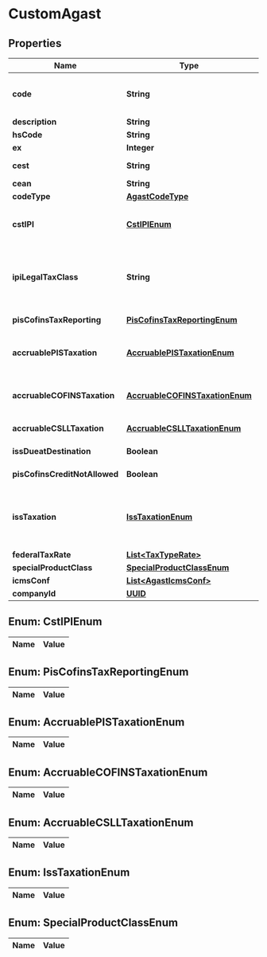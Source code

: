 
# CustomAgast

## Properties
Name | Type | Description | Notes
------------ | ------------- | ------------- | -------------
**code** | **String** | Agast Code. AGAST (Avalara Goods and Services Types) are preset products with default tax definitions available to be used as provided or copied to create an specific comapany item. | 
**description** | **String** | Agast Description |  [optional]
**hsCode** | **String** | harmonized code, NCM or LC 116 |  [optional]
**ex** | **Integer** | hsCode Exception for IPI tax |  [optional]
**cest** | **String** | tax substitution code - Codigo especificador da Substuicao Tributaria |  [optional]
**cean** | **String** | GTIN NUMBER |  [optional]
**codeType** | [**AgastCodeType**](AgastCodeType.md) |  |  [optional]
**cstIPI** | [**CstIPIEnum**](#CstIPIEnum) | Inform if this process is subject to IPI taxation on output process - &#39;50&#39; # Saída Tributada - &#39;51&#39; # Saída Tributável com Alíquota Zero - &#39;52&#39; # Saída Isenta - &#39;53&#39; # Saída Não-Tributada - &#39;54&#39; # Saída Imune  |  [optional]
**ipiLegalTaxClass** | **String** | Legal tax classificação for IPI (enquadramento tributário) When the process has CST IPI 52 or 54, it is mandatory to inform a Reason Code, see Anexo XIV - Código de Enquadramento Legal do IPI from  http://www.nfe.fazenda.gov.br/portal/exibirArquivo.aspx?conteudo&#x3D;mCnJajU4BKU&#x3D;  |  [optional]
**pisCofinsTaxReporting** | [**PisCofinsTaxReportingEnum**](#PisCofinsTaxReportingEnum) | when the company is Real Profit inform if this item is cumulative or no cumulative by default |  [optional]
**accruablePISTaxation** | [**AccruablePISTaxationEnum**](#AccruablePISTaxationEnum) | Inform if this item by nature is subject to PIS taxation or exempt - &#39;T&#39; # TAXABLE - &#39;Z&#39; # TAXABLE WITH RATE&#x3D;0.00 - &#39;E&#39; # EXEMPT - &#39;H&#39; # SUSPENDED - &#39;N&#39; # NO TAXABLE  |  [optional]
**accruableCOFINSTaxation** | [**AccruableCOFINSTaxationEnum**](#AccruableCOFINSTaxationEnum) | Inform if this item by nature is subject to COFINS taxation or exempt - &#39;T&#39; # TAXABLE - &#39;Z&#39; # TAXABLE WITH RATE&#x3D;0.00 - &#39;E&#39; # EXEMPT - &#39;H&#39; # SUSPENDED - &#39;N&#39; # NO TAXABLE  |  [optional]
**accruableCSLLTaxation** | [**AccruableCSLLTaxationEnum**](#AccruableCSLLTaxationEnum) | Inform if this item by nature is subject to CSLL taxation or exempt - &#39;T&#39; # TAXABLE - &#39;E&#39; # EXEMPT  |  [optional]
**issDueatDestination** | **Boolean** | for service items with City Jurisdiction, inform where the ISS tax is due |  [optional]
**pisCofinsCreditNotAllowed** | **Boolean** | on Real Profit Purchase transaction, inform if this item allows tax credits when it is non-cumulative |  [optional]
**issTaxation** | [**IssTaxationEnum**](#IssTaxationEnum) | - &#39;T&#39; # TAXABLE - TRIBUTÁVEL INCLUSIVE PARA EXPORTAÇÃO&#39; - &#39;E&#39; # TAXABLE WITH EXEMPTION FOR EXPORTS - ISENTO PARA SERVIÇOS PRESTADOS AO EXTERIOR (DEFAULT) - &#39;F&#39; # EXEMPT - &#39;A&#39; # SUSPENDED FOR ADMINISTRATIVE REASON - &#39;L&#39; # SUSPENDED FOR LEGAL DECISION - &#39;I&#39; # IMMUNE  |  [optional]
**federalTaxRate** | [**List&lt;TaxTypeRate&gt;**](TaxTypeRate.md) | This is an array of tax object related to an agast. |  [optional]
**specialProductClass** | [**SpecialProductClassEnum**](#SpecialProductClassEnum) |  |  [optional]
**icmsConf** | [**List&lt;AgastIcmsConf&gt;**](AgastIcmsConf.md) | One per State |  [optional]
**companyId** | [**UUID**](UUID.md) | Company ID | 


<a name="CstIPIEnum"></a>
## Enum: CstIPIEnum
Name | Value
---- | -----


<a name="PisCofinsTaxReportingEnum"></a>
## Enum: PisCofinsTaxReportingEnum
Name | Value
---- | -----


<a name="AccruablePISTaxationEnum"></a>
## Enum: AccruablePISTaxationEnum
Name | Value
---- | -----


<a name="AccruableCOFINSTaxationEnum"></a>
## Enum: AccruableCOFINSTaxationEnum
Name | Value
---- | -----


<a name="AccruableCSLLTaxationEnum"></a>
## Enum: AccruableCSLLTaxationEnum
Name | Value
---- | -----


<a name="IssTaxationEnum"></a>
## Enum: IssTaxationEnum
Name | Value
---- | -----


<a name="SpecialProductClassEnum"></a>
## Enum: SpecialProductClassEnum
Name | Value
---- | -----



